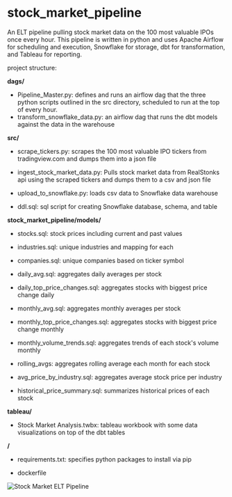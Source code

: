 # stock_market_pipeline
An ELT pipeline pulling stock market data on the 100 most valuable IPOs once every hour. This pipeline is written in python and uses Apache Airflow for scheduling and execution, Snowflake for storage, dbt for transformation, and Tableau for reporting.

project structure:

**dags/**

- Pipeline_Master.py: defines and runs an airflow dag that the three python scripts outlined in the src directory, scheduled to run at the top of every hour.
- transform_snowflake_data.py: an airflow dag that runs the dbt models against the data in the warehouse

**src/**

- scrape_tickers.py: scrapes the 100 most valuable IPO tickers from tradingview.com and dumps them into a json file

- ingest_stock_market_data.py: Pulls stock market data from RealStonks api using the scraped tickers and dumps them to a csv and json file

- upload_to_snowflake.py: loads csv data to Snowflake data warehouse

- ddl.sql: sql script for creating Snowflake database, schema, and table

**stock_market_pipeline/models/**

- stocks.sql: stock prices including current and past values

- industries.sql: unique industries and mapping for each

- companies.sql: unique companies based on ticker symbol

- daily_avg.sql: aggregates daily averages per stock

- daily_top_price_changes.sql: aggregates stocks with biggest price change daily

- monthly_avg.sql: aggregates monthly averages per stock

- monthly_top_price_changes.sql: aggregates stocks with biggest price change monthly

- monthly_volume_trends.sql: aggregates trends of each stock's volume monthly

- rolling_avgs: aggregates rolling average each month for each stock

- avg_price_by_industry.sql: aggregates average stock price per industry

- historical_price_summary.sql: summarizes historical prices of each stock

**tableau/**
- Stock Market Analysis.twbx: tableau workbook with some data visualizations on top of the dbt tables

**/**
- requirements.txt: specifies python packages to install via pip
  
- dockerfile

![Stock Market ELT Pipeline](https://github.com/user-attachments/assets/7335b531-60df-490d-9ab2-9205f0adbe38)
